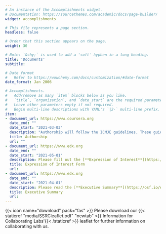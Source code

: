```yaml
---
# An instance of the Accomplishments widget.
# Documentation: https://sourcethemes.com/academic/docs/page-builder/
widget: accomplishments

# This file represents a page section.
headless: false

# Order that this section appears on the page.
weight: 30

# Note: `&shy;` is used to add a 'soft' hyphen in a long heading.
title: 'Documents'
subtitle:

# Date format
#   Refer to https://wowchemy.com/docs/customization/#date-format
date_format: Jan 2006

# Accomplishments.
#   Add/remove as many `item` blocks below as you like.
#   `title`, `organization`, and `date_start` are the required parameters.
#   Leave other parameters empty if not required.
#   Begin multi-line descriptions with YAML's `|2-` multi-line prefix.
item:
- document_url: https://www.coursera.org
  date_end: ""
  date_start: "2021-03-03"
  description: "Authorship will follow the ICMJE guidelines. These guidelines can be viewed on their [**website**](http://www.icmje.org/recommendations/browse/roles-and-responsibilities/defining-the-role-of-authors-and-contributors.html)."
  title: Authorship
  url: ""
- document_url: https://www.edx.org
  date_end: ""
  date_start: "2021-05-01"
  description: Please fill out the [**Expression of Interest**](https://forms.office.com/r/iL0z0AFhVC) form if you are interested in collaborating with us and we will contact you shortly
  title: Expression of Interest Form
  url:  
- document_url: https://www.edx.org
  date_end: ""
  date_start: "2021-04-01"
  description: Please read the [**Executive Summary**](https://osf.io/d38mq/) of the project for an overview of the project goals and stages.
  title: Executive Summary
  url: 
---
```


{{< icon name="download" pack="fas" >}} Please download our {{< staticref "media/SSRCleaflet.pdf" "newtab" >}}'Information for Collaborating Labs'{{< /staticref >}} leaflet for further information on collaborating with us. 